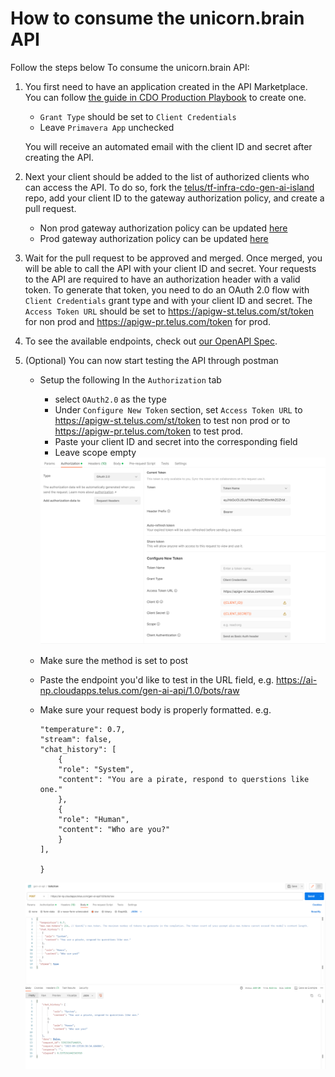 # How to consume the unicorn.brain API

Follow the steps below To consume the unicorn.brain API:
1. You first need to have an application created in the API Marketplace. You can follow [the guide in CDO Production Playbook](https://github.com/telus/cdo-production-playbook/blob/main/apimp-create-app.md) to create one. 
    -  `Grant Type` should be set to `Client Credentials`
    - Leave `Primavera App` unchecked

    You will receive an automated email with the client ID and secret after creating the API.

1. Next your client should be added to the list of authorized clients who can access the API. To do so, fork the [telus/tf-infra-cdo-gen-ai-island](https://github.com/telus/tf-infra-cdo-gen-ai-island) repo, add your client ID to the gateway authorization policy, and create a pull request.
    - Non prod gateway authorization policy can be updated [here](https://github.com/telus/tf-infra-cdo-gen-ai-island/blob/master/acm-config-sync/overlays/np/namespaces/asm-gateway/authorizationpolicy.yaml)
    - Prod gateway authorization policy can be updated [here](https://github.com/telus/tf-infra-cdo-gen-ai-island/blob/master/acm-config-sync/overlays/pr/namespaces/asm-gateway/authorizationpolicy.yaml) 
1. Wait for the pull request to be approved and merged. Once merged, you will be able to call the API with your client ID and secret. Your requests to the API are required to have an authorization header with a valid token. To generate that token, you need to do an OAuth 2.0 flow with `Client Credentials` grant type and with your client ID and secret. The `Access Token URL` should be set to https://apigw-st.telus.com/st/token for non prod and https://apigw-pr.telus.com/token for prod.
1. To see the available endpoints, check out [our OpenAPI Spec](https://verbose-dollop-35wv474.pages.github.io/).
1. (Optional) You can now start testing the API through postman
    - Setup the following In the `Authorization` tab 
        - select `OAuth2.0` as the type
        - Under `Configure New Token` section, set `Access Token URL` to https://apigw-st.telus.com/st/token to test non prod or to https://apigw-pr.telus.com/token to test prod.
        - Paste your client ID and secret into the corresponding field
        - Leave scope empty

        <img src="./images/postman_auth.png" alt="Postman Auth" width="800">
    - Make sure the method is set to post
    - Paste the endpoint you'd like to test in the URL field, e.g. https://ai-np.cloudapps.telus.com/gen-ai-api/1.0/bots/raw
    - Make sure your request body is properly formatted. e.g. 
        ```{
        "temperature": 0.7,
        "stream": false,
        "chat_history": [
            {
            "role": "System",
            "content": "You are a pirate, respond to querstions like one."
            },
            {
            "role": "Human",
            "content": "Who are you?"
            }
        ],
        
        }
        ```
    <img src="./images/postman_sample_request.png" alt="Postman Sample Request" width="800">

